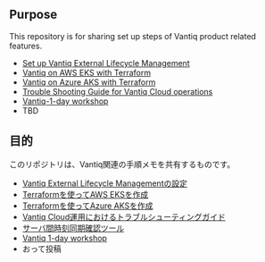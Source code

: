 ## Purpose
This repository is for sharing set up steps of Vantiq product related features.

- [Set up Vantiq External Lifecycle Management](vantiq-operations/docs/eng/Vantiq_ExtLifecycleManagement_SetupProcedure.md)
- [Vantiq on AWS EKS with Terraform](terraform_aws/readme_en.md)
- [Vantiq on Azure AKS with Terraform](terraform_azure/readme_en.md)
- [Trouble Shooting Guide for Vantiq Cloud operations](vantiq-operations/docs/eng/vantiq_k8s_troubleshooting.md)
- [Vantiq-1-day workshop](1-day-workshop/docs/eng/readme.md)
- TBD


## 目的

このリポジトリは、Vantiq関連の手順メモを共有するものです。

- [Vantiq External Lifecycle Managementの設定](vantiq-operations/docs/jp/Vantiq_ExtLifecycleManagement_SetupProcedure.md)
- [Terraformを使ってAWS EKSを作成](terraform_aws/readme.md)
- [Terraformを使ってAzure AKSを作成](terraform_azure/readme.md)
- [Vantiq Cloud運用におけるトラブルシューティングガイド](vantiq-operations/docs/jp/vantiq_k8s_troubleshooting.md)
- [サーバ間時刻同期確認ツール](vantiq-operations/docs/jp/timestamp_ds.md)
- [Vantiq 1-day workshop](1-day-workshop/docs/jp/readme.md)
- おって投稿
